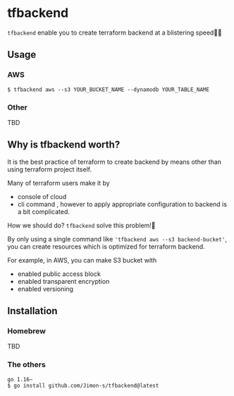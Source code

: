 # tfbackend
`tfbackend` enable you to create terraform backend at a blistering speed🚀🚀

## Usage
### AWS
```
$ tfbackend aws --s3 YOUR_BUCKET_NAME --dynamodb YOUR_TABLE_NAME
```

### Other
TBD

## Why is tfbackend worth?
It is the best practice of terraform to create backend by means other than using terraform project itself.

Many of terraform users make it by
- console of cloud
- cli command
, however to apply appropriate configuration to backend is a bit complicated.

How we should do? `tfbackend` solve this problem!🚀

By only using a single command like `'tfbackend aws --s3 backend-bucket'`, you can create resources which is optimized for terraform backend.

For example, in AWS, you can make S3 bucket with
- enabled public access block
- enabled transparent encryption
- enabled versioning

## Installation
### Homebrew
TBD

### The others
```
go 1.16~
$ go install github.com/Jimon-s/tfbackend@latest
```
